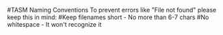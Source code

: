 #TASM Naming Conventions
To prevent errors like "File not found" please keep this in mind:
#Keep filenames short - No more than 6-7 chars
#No whitespace - It won't recognize it
